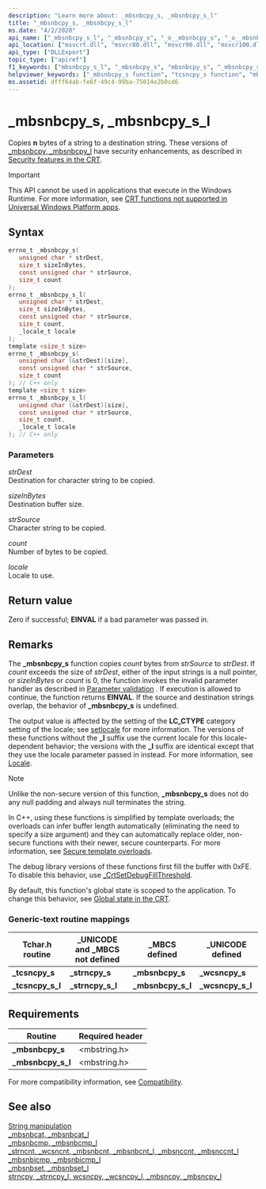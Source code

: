 ```yaml
---
description: "Learn more about: _mbsnbcpy_s, _mbsnbcpy_s_l"
title: "_mbsnbcpy_s, _mbsnbcpy_s_l"
ms.date: "4/2/2020"
api_name: ["_mbsnbcpy_s_l", "_mbsnbcpy_s", "_o__mbsnbcpy_s", "_o__mbsnbcpy_s_l"]
api_location: ["msvcrt.dll", "msvcr80.dll", "msvcr90.dll", "msvcr100.dll", "msvcr100_clr0400.dll", "msvcr110.dll", "msvcr110_clr0400.dll", "msvcr120.dll", "msvcr120_clr0400.dll", "ucrtbase.dll", "api-ms-win-crt-multibyte-l1-1-0.dll", "api-ms-win-crt-private-l1-1-0.dll"]
api_type: ["DLLExport"]
topic_type: ["apiref"]
f1_keywords: ["mbsnbcpy_s_l", "_mbsnbcpy_s", "mbsnbcpy_s", "_mbsnbcpy_s_l"]
helpviewer_keywords: ["_mbsnbcpy_s function", "tcsncpy_s function", "mbsnbcpy_s_l function", "_tcsncpy_s_l function", "mbsnbcpy_s function", "tcsncpy_s_l function", "_mbsnbcpy_s_l function", "_tcsncpy_s function"]
ms.assetid: dfff64ab-fe6f-49c4-99ba-75014e2b0cd6
---
```

# _mbsnbcpy_s, _mbsnbcpy_s_l

Copies **n** bytes of a string to a destination string. These versions of [_mbsnbcpy, _mbsnbcpy_l](mbsnbcpy-mbsnbcpy-l.md) have security enhancements, as described in [Security features in the CRT](../security-features-in-the-crt.md).

> [!IMPORTANT]
> This API cannot be used in applications that execute in the Windows Runtime. For more information, see [CRT functions not supported in Universal Windows Platform apps](../../cppcx/crt-functions-not-supported-in-universal-windows-platform-apps.md).

## Syntax

```C
errno_t _mbsnbcpy_s(
   unsigned char * strDest,
   size_t sizeInBytes,
   const unsigned char * strSource,
   size_t count
);
errno_t _mbsnbcpy_s_l(
   unsigned char * strDest,
   size_t sizeInBytes,
   const unsigned char * strSource,
   size_t count,
   _locale_t locale
);
template <size_t size>
errno_t _mbsnbcpy_s(
   unsigned char (&strDest)[size],
   const unsigned char * strSource,
   size_t count
); // C++ only
template <size_t size>
errno_t _mbsnbcpy_s_l(
   unsigned char (&strDest)[size],
   const unsigned char * strSource,
   size_t count,
   _locale_t locale
); // C++ only
```

### Parameters

*strDest*<br/>
Destination for character string to be copied.

*sizeInBytes*<br/>
Destination buffer size.

*strSource*<br/>
Character string to be copied.

*count*<br/>
Number of bytes to be copied.

*locale*<br/>
Locale to use.

## Return value

Zero if successful; **EINVAL** if a bad parameter was passed in.

## Remarks

The **_mbsnbcpy_s** function copies *count* bytes from *strSource* to *strDest*. If *count* exceeds the size of *strDest*, either of the input strings is a null pointer, or *sizeInBytes* or *count* is 0, the function invokes the invalid parameter handler as described in [Parameter validation](../parameter-validation.md) . If execution is allowed to continue, the function returns **EINVAL**. If the source and destination strings overlap, the behavior of **_mbsnbcpy_s** is undefined.

The output value is affected by the setting of the **LC_CTYPE** category setting of the locale; see [setlocale](setlocale-wsetlocale.md) for more information. The versions of these functions without the **_l** suffix use the current locale for this locale-dependent behavior; the versions with the **_l** suffix are identical except that they use the locale parameter passed in instead. For more information, see [Locale](../locale.md).

> [!NOTE]
> Unlike the non-secure version of this function, **_mbsnbcpy_s** does not do any null padding and always null terminates the string.

In C++, using these functions is simplified by template overloads; the overloads can infer buffer length automatically (eliminating the need to specify a size argument) and they can automatically replace older, non-secure functions with their newer, secure counterparts. For more information, see [Secure template overloads](../secure-template-overloads.md).

The debug library versions of these functions first fill the buffer with 0xFE. To disable this behavior, use [_CrtSetDebugFillThreshold](crtsetdebugfillthreshold.md).

By default, this function's global state is scoped to the application. To change this behavior, see [Global state in the CRT](../global-state.md).

### Generic-text routine mappings

|Tchar.h routine|_UNICODE and _MBCS not defined|_MBCS defined|_UNICODE defined|
|---------------------|--------------------------------------|--------------------|-----------------------|
|**_tcsncpy_s**|**_strncpy_s**|**_mbsnbcpy_s**|**_wcsncpy_s**|
|**_tcsncpy_s_l**|**_strncpy_s_l**|**_mbsnbcpy_s_l**|**_wcsncpy_s_l**|

## Requirements

|Routine|Required header|
|-------------|---------------------|
|**_mbsnbcpy_s**|\<mbstring.h>|
|**_mbsnbcpy_s_l**|\<mbstring.h>|

For more compatibility information, see [Compatibility](../compatibility.md).

## See also

[String manipulation](../string-manipulation-crt.md)\
[_mbsnbcat, _mbsnbcat_l](mbsnbcat-mbsnbcat-l.md)\
[_mbsnbcmp, _mbsnbcmp_l](mbsnbcmp-mbsnbcmp-l.md)\
[_strncnt, _wcsncnt, _mbsnbcnt, _mbsnbcnt_l, _mbsnccnt, _mbsnccnt_l](strncnt-wcsncnt-mbsnbcnt-mbsnbcnt-l-mbsnccnt-mbsnccnt-l.md)\
[_mbsnbicmp, _mbsnbicmp_l](mbsnbicmp-mbsnbicmp-l.md)\
[_mbsnbset, _mbsnbset_l](mbsnbset-mbsnbset-l.md)\
[strncpy, _strncpy_l, wcsncpy, _wcsncpy_l, _mbsncpy, _mbsncpy_l](strncpy-strncpy-l-wcsncpy-wcsncpy-l-mbsncpy-mbsncpy-l.md)
